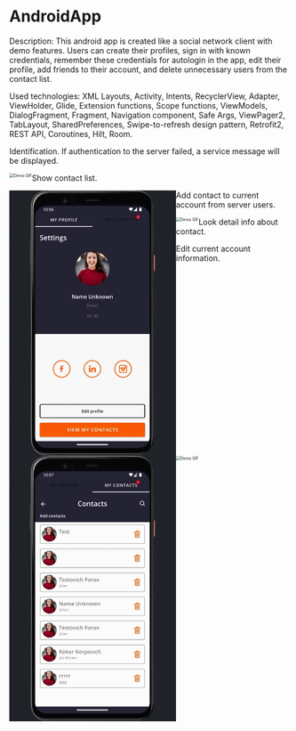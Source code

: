 AndroidApp
===

Description: This android app is created like a social network client with demo features. Users can
create their profiles, sign in with known credentials, remember these credentials for autologin in
the app, edit their profile, add friends to their account, and delete unnecessary users from the
contact list.

Used technologies: XML Layouts, Activity, Intents, RecyclerView, Adapter, ViewHolder, Glide,
Extension functions, Scope functions, ViewModels, DialogFragment, Fragment, Navigation component,
Safe Args, ViewPager2, TabLayout, SharedPreferences, Swipe-to-refresh design pattern, Retrofit2,
REST API, Coroutines, Hilt, Room.

Identification. If authentication to the server failed, a service message will be displayed.

<img src="Media\identification.gif" alt="Demo GIF" style="zoom:50%; float: left;" />

Show contact list.

<img src="Media\showServerContactList.gif" alt="Demo GIF" style="zoom:50%; float: left;" />

Add contact to current account from server users.

<img src="Media\addContactFromServerUsers.gif" alt="Demo GIF" style="zoom:50%; float: left;" />

Look detail info about contact.

<img src="Media\lookDetailInfo.gif" alt="Demo GIF" style="zoom:50%; float: left;" />

Edit current account information.

<img src="Media\editAccountInformation.gif" alt="Demo GIF" style="zoom:50%; float: left;" />